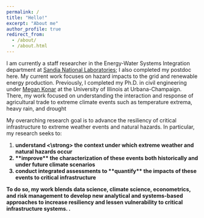 ```yaml
---
permalink: /
title: "Hello!"
excerpt: "About me"
author_profile: true
redirect_from: 
  - /about/
  - /about.html
---
```


I am currently a staff researcher in the Energy-Water Systems Integration department at [Sandia National Laboratories](https://www.sandia.gov/); I also completed my postdoc here. My current work focuses on hazard impacts to the grid and renewable energy production. Previously, I completed my Ph.D. in civil engineering under [Megan Konar](http://mkonar.cee.illinois.edu/) at the University of Illinois at Urbana-Champaign. There, my work focused on understanding the interaction and response of agricultural trade to extreme climate events such as temperature extrema, heavy rain, and drought

My overarching research goal is to advance the resiliency of critical infrastructure to extreme weather events and natural hazards. In particular, my research seeks to:

<ol>
<li> <strong> understand <\strong> the context under which extreme weather and natural hazards occur </li>
<li> **improve** the characterization of these events both historically and under future climate scenarios </li>
<li> conduct integrated assessments to **quantify** the impacts of these events to critical infrastructure </li> 
</ol>
To do so, my work blends data science, climate science, econometrics, and risk management to develop new analytical and systems-based approaches to increase resiliency and lessen vulnerability to critical infrastructure systems. . 



